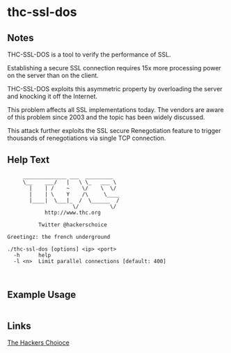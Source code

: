 # thc-ssl-dos

Notes
-------
THC-SSL-DOS is a tool to verify the performance of SSL.

Establishing a secure SSL connection requires 15x more processing
power on the server than on the client.

THC-SSL-DOS exploits this asymmetric property by overloading the
server and knocking it off the Internet.

This problem affects all SSL implementations today. The vendors are aware
of this problem since 2003 and the topic has been widely discussed.

This attack further exploits the SSL secure Renegotiation feature
to trigger thousands of renegotiations via single TCP connection.


Help Text
-------
```
     ______________ ___  _________
     \__    ___/   |   \ \_   ___ \
       |    | /    ~    \/    \  \/
       |    | \    Y    /\     \____
       |____|  \___|_  /  \______  /
                     \/          \/
            http://www.thc.org

          Twitter @hackerschoice

Greetingz: the french underground

./thc-ssl-dos [options] <ip> <port>
  -h      help
  -l <n>  Limit parallel connections [default: 400]



```

Example Usage
-------

```

```

Links
-------
[The Hackers Choioce](https://www.thc.org/thc-ssl-dos/)



